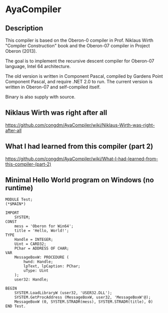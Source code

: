 # AyaCompiler

## Description

This compiler is based on the Oberon-0 compiler in Prof. Niklaus Wirth "Compiler Construction" book and the Oberon-07 compiler in Project Oberon (2013).

The goal is to implement the recursive descent compiler for Oberon-07 language, Intel 64 architecture.

The old version is written in Component Pascal, compiled by Gardens Point Component Pascal, and require .NET 2.0 to run. The current version is written in Oberon-07 and self-compiled itself.

Binary is also supply with source.

## Niklaus Wirth was right after all

https://github.com/congdm/AyaCompiler/wiki/Niklaus-Wirth-was-right-after-all

## What I had learned from this compiler (part 2)

https://github.com/congdm/AyaCompiler/wiki/What-I-had-learned-from-this-compiler-(part-2)

## Minimal Hello World program on Windows (no runtime)

```oberon
MODULE Test;
(*$MAIN*)

IMPORT
    SYSTEM;	
CONST
	mess = 'Oberon for Win64';
	title = 'Hello, World!';
TYPE
    Handle = INTEGER;
    Uint = CARD32;
    PChar = ADDRESS OF CHAR;
VAR
    MessageBoxW: PROCEDURE (
		hwnd: Handle;
		lpText, lpCaption: PChar;
		uType: Uint
	);
	user32: Handle;

BEGIN
    SYSTEM.LoadLibraryW (user32, 'USER32.DLL');
	SYSTEM.GetProcAddress (MessageBoxW, user32, 'MessageBoxW'@);
	MessageBoxW (0, SYSTEM.STRADR(mess), SYSTEM.STRADR(title), 0)
END Test.
```
